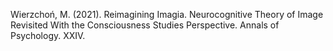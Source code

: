 ﻿---
layout: post
date:   2021-01-12 09:00:00
link: https://doi.org/10.18290/rpsych21242-6s
categories: article
year: 2021
---

Wierzchoń, M. (2021). Reimagining Imagia. Neurocognitive Theory of Image Revisited With the Consciousness Studies Perspective. Annals of Psychology. XXIV.